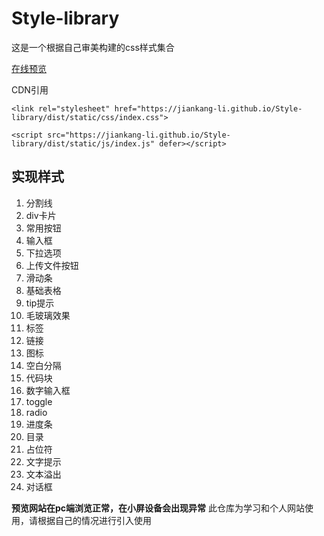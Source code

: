 # Style-library

这是一个根据自己审美构建的css样式集合

[在线预览](https://jiankang-li.github.io/Style-library/)

CDN引用

`<link rel="stylesheet" href="https://jiankang-li.github.io/Style-library/dist/static/css/index.css">`

`<script src="https://jiankang-li.github.io/Style-library/dist/static/js/index.js" defer></script>`

## 实现样式

1. 分割线
2. div卡片
3. 常用按钮
4. 输入框
5. 下拉选项
6. 上传文件按钮
7. 滑动条
8. 基础表格
9. tip提示
10. 毛玻璃效果
11. 标签
12. 链接
13. 图标
14. 空白分隔
15. 代码块
16. 数字输入框
17. toggle
18. radio
19. 进度条
20. 目录
21. 占位符
22. 文字提示
23. 文本溢出
24. 对话框

**预览网站在pc端浏览正常，在小屏设备会出现异常**
此仓库为学习和个人网站使用，请根据自己的情况进行引入使用
